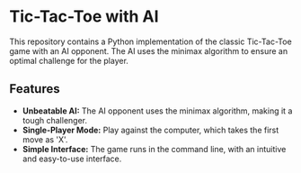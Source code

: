 # Tic-Tac-Toe with AI

This repository contains a Python implementation of the classic Tic-Tac-Toe game with an AI opponent. The AI uses the minimax algorithm to ensure an optimal challenge for the player.

## Features

- **Unbeatable AI:** The AI opponent uses the minimax algorithm, making it a tough challenger.
- **Single-Player Mode:** Play against the computer, which takes the first move as 'X'.
- **Simple Interface:** The game runs in the command line, with an intuitive and easy-to-use interface.
